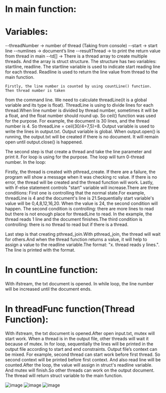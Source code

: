 # In main function:
# Variables:
--threadNumber -> number of thread (Taking from console)
--start -> start line
--numlines -> document’s line
--resultThread -> to print the return value from thread in main
--td[] -> There is a thread array to create multiple threads. And the array is struct structure. The
structure has two variables: startline, readline. The startline variable is used to indicate start reading
line for each thread. Readline is used to return the line value from thread to the main function.
    
    Firstly, the line number is counted by using countLine() function. Then thread number is taken
from the command line. We need to calculate threadLine(it is a global variable and its type is float).
ThreadLine is using to divide lines for each thread.When line number is divided by thread number,
sometimes it will be a float, and the float number should round up. So ceil() function was used for
the purpose. For example, the document is 30 lines, and the thread number is 4. So threadLine =
ceil(30/4=7,5)=8. Output variable is used to write the lines in output.txt. Output variable is global.
When output.open() is running, the output.txt will be created if there is no document. It will remain
open until output.close() is happened.

   The second step is that create a thread and take the line parameter and print it. For loop is using
for the purpose. The loop will turn 0-thread number. In the loop:

   Firstly, the thread is created with pthread_create. If there are a failure, the program will show a
message when it was checking rc value. If there is no error, the thread will be created and the thread
function will work. Lastly, with if-else statement controls "start" variable will increase.There are
three conditions: First one is controlling that the normal state.For example, threadLine is 4 and the
document's line is 21.Sequentially start variable's value will be 0,4,8,12,16,20. When the value is
24, the second condition will happen. The second condition is controlling: there are more lines to
read but there is not enough place for threadLine to read. In the example, the thread reads 1 line and
the document finishes.The third condition is controlling: there is no thread to read but if there is a
thread.

   Last step is that creating pthread_join.With pthread_join, the thread will wait for others.And
when the thread function returns a value, it will help to assign a value to the readline variable.The
format: "x. thread reads y lines.". The line is printed with the format.

# In countLine function:
With ifstream, the txt document is opened. In while loop, the line number will be increased until
the document ends.

# In threadFunc function(Thread Function):
With ifstream, the txt document is opened.After open input.txt, mutex will start work. When a
thread is in the output file, other threads will wait it because of mutex. In for loop, sequentially the
lines will be printed in the output file according to start and end constraints. Output file’s context
can be mixed. For example, second thread can start work before first thread. So second context will
be printed before first context. And also read line will be counted.After the loop, the value will
assign in struct's readline variable. And mutex will finish.So other threads can work on the output
document. The thread will return struct variable to the main function.

![image]()
![image]()
![image]()
